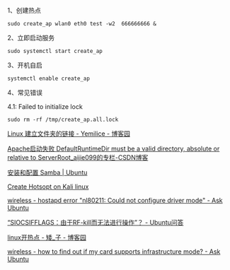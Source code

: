 1、创建热点
```batch
sudo create_ap wlan0 eth0 test -w2  666666666 &
```

2、立即启动服务
```batch
sudo systemctl start create_ap
```

3、开机自启
```batch
systemctl enable create_ap
```
4、常见错误

4.1: Failed to initialize lock
```batch
sudo rm -rf /tmp/create_ap.all.lock
```

[Linux 建立文件夹的链接 - Yemilice - 博客园](https://www.cnblogs.com/Yemilice/p/6217285.html)

[Apache启动失败 DefaultRuntimeDir must be a valid directory, absolute or relative to ServerRoot_aijie099的专栏-CSDN博客](https://blog.csdn.net/aijie099/article/details/111828295)

[安装和配置 Samba | Ubuntu](https://ubuntu.com/tutorials/install-and-configure-samba#1-overview)

[Create Hotsopt on Kali linux](https://forums.kali.org/showthread.php?4643-Create-Hotsopt-on-Kali-linux)

[wireless - hostapd error "nl80211: Could not configure driver mode" - Ask Ubuntu](https://askubuntu.com/questions/472794/hostapd-error-nl80211-could-not-configure-driver-mode)

[“SIOCSIFFLAGS：由于RF-kill而无法进行操作”？ - Ubuntu问答](https://ubuntuqa.com/article/1570.html)

[linux开热点 - 矮_子 - 博客园](https://www.cnblogs.com/huangshengpeng/p/13860573.html)

[wireless - how to find out if my card supports infrastructure mode? - Ask Ubuntu](https://askubuntu.com/questions/106745/how-to-find-out-if-my-card-supports-infrastructure-mode)
